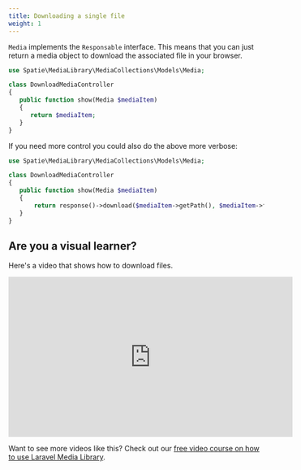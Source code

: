 ```yaml
---
title: Downloading a single file
weight: 1
---
```


`Media` implements the `Responsable` interface. This means that you can just return a media object to download the associated file in your browser.

```php
use Spatie\MediaLibrary\MediaCollections\Models\Media;

class DownloadMediaController
{
   public function show(Media $mediaItem)
   {
      return $mediaItem;
   }
}
```

If you need more control you could also do the above more verbose:

```php
use Spatie\MediaLibrary\MediaCollections\Models\Media;

class DownloadMediaController
{
   public function show(Media $mediaItem)
   {
       return response()->download($mediaItem->getPath(), $mediaItem->file_name);
   }
}
```

## Are you a visual learner?

Here's a video that shows how to download files.

<iframe width="560" height="315" src="https://www.youtube.com/embed/cVcN03MWTb4" frameborder="0" allow="accelerometer; autoplay; clipboard-write; encrypted-media; gyroscope; picture-in-picture" allowfullscreen></iframe>

Want to see more videos like this? Check out our [free video course on how to use Laravel Media Library](https://spatie.be/courses/discovering-laravel-media-library).
